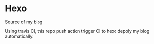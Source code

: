 # Hexo

Source of my blog

Using travis CI, this repo push action trigger CI to hexo depoly my blog automatically.

